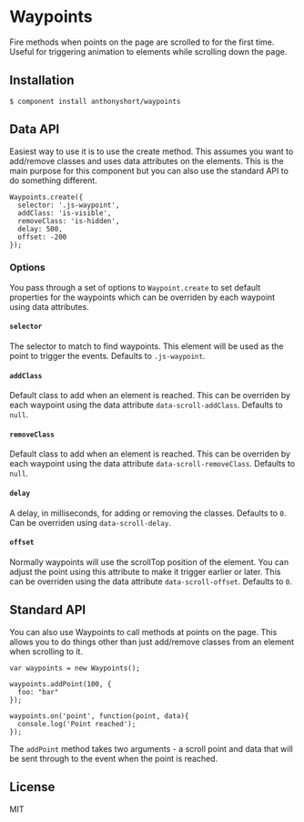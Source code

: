 # Waypoints

  Fire methods when points on the page are scrolled to for the first time. Useful for triggering animation to elements while scrolling down the page.

## Installation

    $ component install anthonyshort/waypoints

## Data API

Easiest way to use it is to use the create method. This assumes you want to add/remove classes and uses data attributes on the elements. This is the main purpose for this component but you can also use the standard API to do something different.

    Waypoints.create({ 
      selector: '.js-waypoint',
      addClass: 'is-visible',
      removeClass: 'is-hidden',
      delay: 500,
      offset: -200
    });

### Options

You pass through a set of options to `Waypoint.create` to set default properties for the waypoints which can be overriden by each waypoint using data attributes.

#### `selector`

The selector to match to find waypoints. This element will be used as the point to trigger the events. Defaults to `.js-waypoint`.

#### `addClass`

Default class to add when an element is reached. This can be overriden by each waypoint using the data attribute `data-scroll-addClass`. Defaults to `null`.

#### `removeClass`

Default class to add when an element is reached. This can be overriden by each waypoint using the data attribute `data-scroll-removeClass`. Defaults to `null`.

#### `delay`

A delay, in milliseconds, for adding or removing the classes. Defaults to `0`. Can be overriden using `data-scroll-delay`.

#### `offset`

Normally waypoints will use the scrollTop position of the element. You can adjust the point using this attribute to make it trigger earlier or later. This can be overriden using the data attribute `data-scroll-offset`. Defaults to `0`.

## Standard API

You can also use Waypoints to call methods at points on the page. This allows you to do things other than just add/remove classes from an element when scrolling to it.

    var waypoints = new Waypoints();

    waypoints.addPoint(100, {
      foo: "bar"
    });

    waypoints.on('point', function(point, data){
      console.log('Point reached');
    });

The `addPoint` method takes two arguments - a scroll point and data that will be sent through to the event when the point is reached.

## License

  MIT
